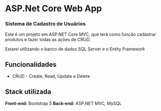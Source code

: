 # ASP.Net Core Web App
### Sistema de Cadastro de Usuários

Este é um projeto em ASP.NET Core MVC, que terá como função cadastrar produtos e fazer todas as ações de CRUD.

Estarei utilizando o banco de dados SQL Server e o Entity Framework
## Funcionalidades

- CRUD - Create, Read, Update e Delete

## Stack utilizada

**Front-end:** Bootstrap 5
**Back-end:** ASP.NET MVC, MySQL
